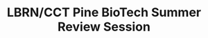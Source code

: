 ---
layout: post
title: LBRN/CCT Pine BioTech Summer Review Session
categories: events
eventDate: July 22, 2019
startTime: 10:00am
endTime: 1:00pm
textOnUrl: LBRN Pine Biotech Summer Review Session
link: https://lbrn.lsu.edu/2019-LBRN-Bioinformatics-Summer-Program.html
description: The Louisiana Biomedical Research Network (LBRN) is happy to announce registration for the second Summer Bioinformatics Training Program - a collaboration between LBRN and the LSU Center for Computation and Technology (CCT). The Summer Bioinformatics Training Program will focus on transcriptomics data and will support an independent or team project with workshops, online materials and a hackathon. The topics we will cover include finding and evaluating Next Generation Sequencing data, data acquisition, quality control, processing, differential analysis and interpretation.
---